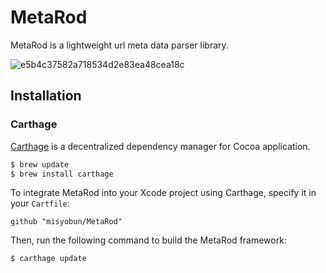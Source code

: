 # MetaRod
MetaRod is a lightweight url meta data parser library.


![e5b4c37582a718534d2e83ea48cea18c](https://user-images.githubusercontent.com/509448/72453120-f123cf00-3801-11ea-8947-a1540f91b27e.gif)

## Installation
### Carthage

[Carthage](https://github.com/Carthage/Carthage) is a decentralized dependency manager for Cocoa application.

``` bash
$ brew update
$ brew install carthage
```

To integrate MetaRod into your Xcode project using Carthage, specify it in your `Cartfile`:

``` ogdl
github "misyobun/MetaRod"
```

Then, run the following command to build the MetaRod framework:

``` bash
$ carthage update
```
